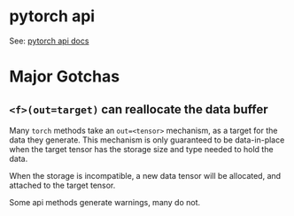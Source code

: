 # pytorch api

See: [pytorch api docs](https://pytorch.org/docs/stable/torch.html)

# Major Gotchas

## `<f>(out=target)` can reallocate the data buffer

Many `torch` methods take an `out=<tensor>` mechanism, as a target for the data they generate. This mechanism is only
guaranteed to be data-in-place when the target tensor has the storage size and type needed to hold the data.

When the storage is incompatible, a new data tensor will be allocated, and attached to the target tensor.

Some api methods generate warnings, many do not.
